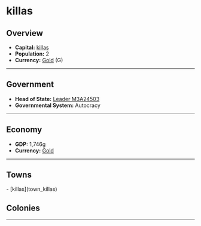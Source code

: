<!--UNDEDITED FILE, remove this entire line if this file has been edited!-->
# <!--NAME-->killas<!--NAME-->

## Overview

- **Capital:** <!--CAPITAL_LINK-->[killas](town_killas)<!--CAPITAL_LINK-->
- **Population:** <!--POPULATION-->2<!--POPULATION-->
- **Currency:** <!--CURRENCY_LINK-->[Gold](currency_Gold)<!--CURRENCY_LINK--> (<!--CURRENCY_ABV-->G<!--CURRENCY_ABV-->)

---

## Government

- **Head of State:** <!--LEADER_TITLE_LINK-->[Leader M3A24503](user_M3A24503)<!--LEADER_TITLE_LINK-->
- **Governmental System:** <!--GOVERNMENT-->Autocracy<!--GOVERNMENT-->

---

## Economy

- **GDP:** <!--GDP-->1,746g<!--GDP-->
- **Currency:** <!--CURRENCY_LINK-->[Gold](currency_Gold)<!--CURRENCY_LINK-->

---

## Towns

<!--TOWNS-->- [killas](town_killas)<!--TOWNS-->

## Colonies

<!--COLONIES--><!--COLONIES-->

---